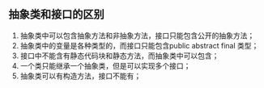 ## 抽象类和接口的区别
1. 抽象类中可以包含抽象方法和非抽象方法，接口只能包含公开的抽象方法；
2. 抽象类中的变量是各种类型的，而接口只能包含public abstract final 类型；
3. 接口中不能含有静态代码块和静态方法，而抽象类中可以包含；
4. 一个类只能继承一个抽象类，但是可以实现多个接口；
5. 抽象类可以有构造方法，接口不能有；
